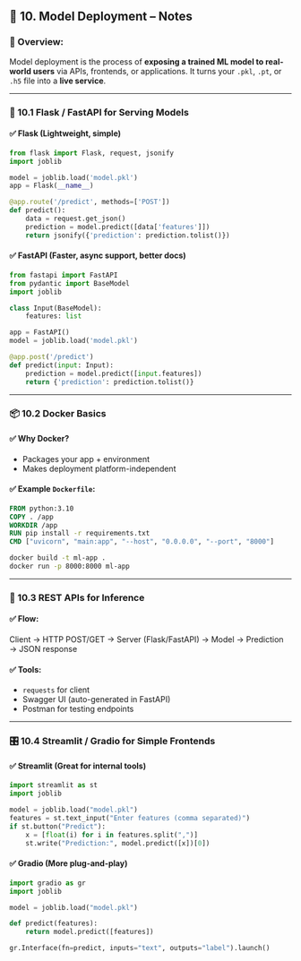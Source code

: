 

## 🚀 10. Model Deployment – Notes

### 📌 Overview:

Model deployment is the process of **exposing a trained ML model to real-world users** via APIs, frontends, or applications. It turns your `.pkl`, `.pt`, or `.h5` file into a **live service**.

---

### 🧱 10.1 Flask / FastAPI for Serving Models

#### ✅ Flask (Lightweight, simple)

```python
from flask import Flask, request, jsonify
import joblib

model = joblib.load('model.pkl')
app = Flask(__name__)

@app.route('/predict', methods=['POST'])
def predict():
    data = request.get_json()
    prediction = model.predict([data['features']])
    return jsonify({'prediction': prediction.tolist()})
```

#### ✅ FastAPI (Faster, async support, better docs)

```python
from fastapi import FastAPI
from pydantic import BaseModel
import joblib

class Input(BaseModel):
    features: list

app = FastAPI()
model = joblib.load('model.pkl')

@app.post('/predict')
def predict(input: Input):
    prediction = model.predict([input.features])
    return {'prediction': prediction.tolist()}
```

---

### 📦 10.2 Docker Basics

#### ✅ Why Docker?

* Packages your app + environment
* Makes deployment platform-independent

#### ✅ Example `Dockerfile`:

```Dockerfile
FROM python:3.10
COPY . /app
WORKDIR /app
RUN pip install -r requirements.txt
CMD ["uvicorn", "main:app", "--host", "0.0.0.0", "--port", "8000"]
```

```bash
docker build -t ml-app .
docker run -p 8000:8000 ml-app
```

---

### 🔁 10.3 REST APIs for Inference

#### ✅ Flow:

Client → HTTP POST/GET → Server (Flask/FastAPI) → Model → Prediction → JSON response

#### ✅ Tools:

* `requests` for client
* Swagger UI (auto-generated in FastAPI)
* Postman for testing endpoints

---

### 🎛️ 10.4 Streamlit / Gradio for Simple Frontends

#### ✅ Streamlit (Great for internal tools)

```python
import streamlit as st
import joblib

model = joblib.load("model.pkl")
features = st.text_input("Enter features (comma separated)")
if st.button("Predict"):
    x = [float(i) for i in features.split(",")]
    st.write("Prediction:", model.predict([x])[0])
```

#### ✅ Gradio (More plug-and-play)

```python
import gradio as gr
import joblib

model = joblib.load("model.pkl")

def predict(features):
    return model.predict([features])

gr.Interface(fn=predict, inputs="text", outputs="label").launch()
```
